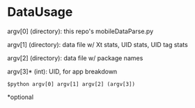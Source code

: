 # DataUsage
argv[0] (directory): this repo's mobileDataParse.py

argv[1] (directory): data file w/ Xt stats, UID stats, UID tag stats

argv[2] (directory): data file w/ package names

argv[3]* (int): UID, for app breakdown

```
$python argv[0] argv[1] argv[2] (argv[3])
```
*optional
